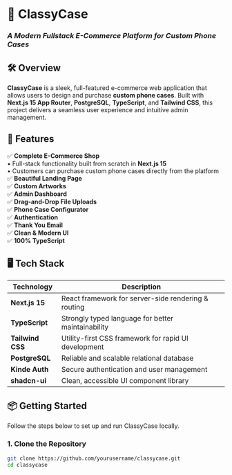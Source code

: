 # 📱 ClassyCase  
### _A Modern Fullstack E-Commerce Platform for Custom Phone Cases_

## 🛠 Overview  

**ClassyCase** is a sleek, full-featured e-commerce web application that allows users to design and purchase **custom phone cases**. Built with **Next.js 15 App Router**, **PostgreSQL**, **TypeScript**, and **Tailwind CSS**, this project delivers a seamless user experience and intuitive admin management.  


## 🚀 Features  

✅ **Complete E-Commerce Shop**  
• Full-stack functionality built from scratch in **Next.js 15**  
• Customers can purchase custom phone cases directly from the platform  
✅ **Beautiful Landing Page**  
✅ **Custom Artworks**  
✅ **Admin Dashboard**  
✅ **Drag-and-Drop File Uploads**  
✅ **Phone Case Configurator**  
✅ **Authentication**  
✅ **Thank You Email**  
✅ **Clean & Modern UI**  
✅ **100% TypeScript**  



## 🖥️ Tech Stack  

| Technology      | Description                                          |
|-----------------|------------------------------------------------------|
| **Next.js 15**  | React framework for server-side rendering & routing  |
| **TypeScript**  | Strongly typed language for better maintainability   |
| **Tailwind CSS**| Utility-first CSS framework for rapid UI development |
| **PostgreSQL**  | Reliable and scalable relational database            |
| **Kinde Auth**  | Secure authentication and user management            |
| **shadcn-ui**   | Clean, accessible UI component library               |


## 📦 Getting Started  

Follow the steps below to set up and run ClassyCase locally.

### 1. Clone the Repository  
```bash
git clone https://github.com/yourusername/classycase.git  
cd classycase  
